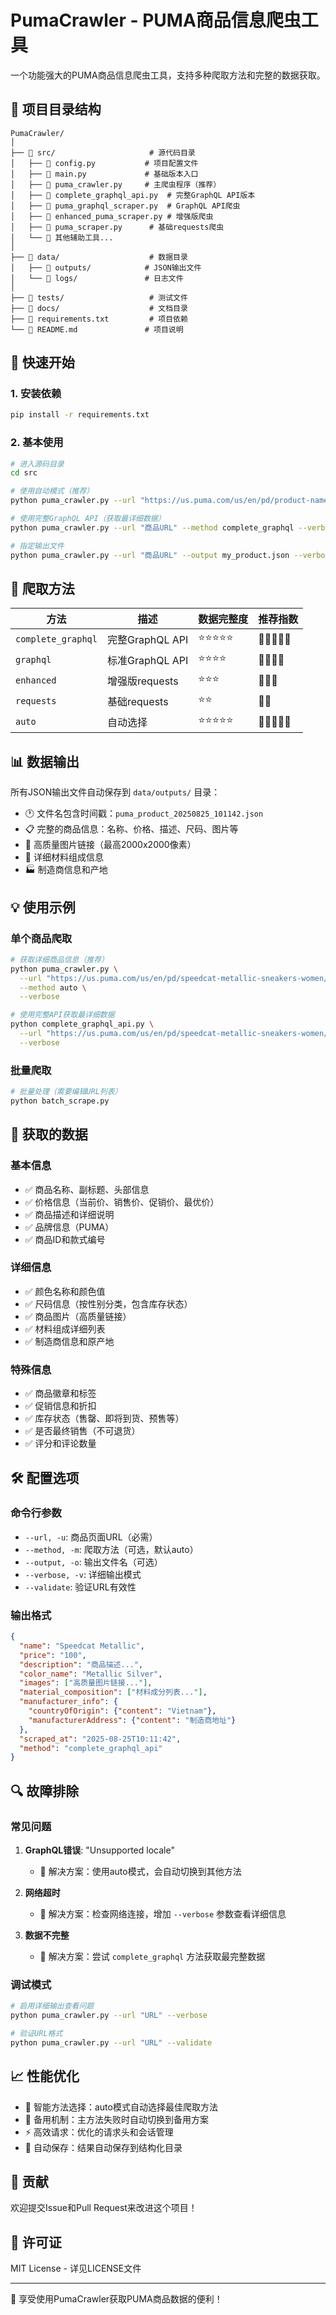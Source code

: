 # PumaCrawler - PUMA商品信息爬虫工具

一个功能强大的PUMA商品信息爬虫工具，支持多种爬取方法和完整的数据获取。

## 📁 项目目录结构

```
PumaCrawler/
│
├── 📂 src/                     # 源代码目录
│   ├── 🐍 config.py           # 项目配置文件
│   ├── 🐍 main.py             # 基础版本入口
│   ├── 🐍 puma_crawler.py     # 主爬虫程序（推荐）
│   ├── 🐍 complete_graphql_api.py  # 完整GraphQL API版本
│   ├── 🐍 puma_graphql_scraper.py  # GraphQL API爬虫
│   ├── 🐍 enhanced_puma_scraper.py # 增强版爬虫
│   ├── 🐍 puma_scraper.py      # 基础requests爬虫
│   └── 🐍 其他辅助工具...
│
├── 📂 data/                    # 数据目录
│   ├── 📂 outputs/            # JSON输出文件
│   └── 📂 logs/               # 日志文件
│
├── 📂 tests/                   # 测试文件
├── 📂 docs/                    # 文档目录
├── 📄 requirements.txt         # 项目依赖
└── 📄 README.md               # 项目说明
```

## 🚀 快速开始

### 1. 安装依赖

```bash
pip install -r requirements.txt
```

### 2. 基本使用

```bash
# 进入源码目录
cd src

# 使用自动模式（推荐）
python puma_crawler.py --url "https://us.puma.com/us/en/pd/product-name/123456" --verbose

# 使用完整GraphQL API（获取最详细数据）
python puma_crawler.py --url "商品URL" --method complete_graphql --verbose

# 指定输出文件
python puma_crawler.py --url "商品URL" --output my_product.json --verbose
```

## 🔧 爬取方法

| 方法 | 描述 | 数据完整度 | 推荐指数 |
|------|------|-----------|----------|
| `complete_graphql` | 完整GraphQL API | ⭐⭐⭐⭐⭐ | 🌟🌟🌟🌟🌟 |
| `graphql` | 标准GraphQL API | ⭐⭐⭐⭐ | 🌟🌟🌟🌟 |
| `enhanced` | 增强版requests | ⭐⭐⭐ | 🌟🌟🌟 |
| `requests` | 基础requests | ⭐⭐ | 🌟🌟 |
| `auto` | 自动选择 | ⭐⭐⭐⭐⭐ | 🌟🌟🌟🌟🌟 |

## 📊 数据输出

所有JSON输出文件自动保存到 `data/outputs/` 目录：

- 🕐 文件名包含时间戳：`puma_product_20250825_101142.json`
- 📋 完整的商品信息：名称、价格、描述、尺码、图片等
- 🎨 高质量图片链接（最高2000x2000像素）
- 🧵 详细材料组成信息
- 🏭 制造商信息和产地

## 💡 使用示例

### 单个商品爬取

```bash
# 获取详细商品信息（推荐）
python puma_crawler.py \
  --url "https://us.puma.com/us/en/pd/speedcat-metallic-sneakers-women/405357?swatch=01" \
  --method auto \
  --verbose

# 使用完整API获取最详细数据
python complete_graphql_api.py \
  --url "https://us.puma.com/us/en/pd/speedcat-metallic-sneakers-women/405357?swatch=01" \
  --verbose
```

### 批量爬取

```bash
# 批量处理（需要编辑URL列表）
python batch_scrape.py
```

## 🎯 获取的数据

### 基本信息
- ✅ 商品名称、副标题、头部信息
- ✅ 价格信息（当前价、销售价、促销价、最优价）
- ✅ 商品描述和详细说明
- ✅ 品牌信息（PUMA）
- ✅ 商品ID和款式编号

### 详细信息
- ✅ 颜色名称和颜色值
- ✅ 尺码信息（按性别分类，包含库存状态）
- ✅ 商品图片（高质量链接）
- ✅ 材料组成详细列表
- ✅ 制造商信息和原产地

### 特殊信息
- ✅ 商品徽章和标签
- ✅ 促销信息和折扣
- ✅ 库存状态（售罄、即将到货、预售等）
- ✅ 是否最终销售（不可退货）
- ✅ 评分和评论数量

## 🛠️ 配置选项

### 命令行参数

- `--url, -u`: 商品页面URL（必需）
- `--method, -m`: 爬取方法（可选，默认auto）
- `--output, -o`: 输出文件名（可选）
- `--verbose, -v`: 详细输出模式
- `--validate`: 验证URL有效性

### 输出格式

```json
{
  "name": "Speedcat Metallic",
  "price": "100",
  "description": "商品描述...",
  "color_name": "Metallic Silver",
  "images": ["高质量图片链接..."],
  "material_composition": ["材料成分列表..."],
  "manufacturer_info": {
    "countryOfOrigin": {"content": "Vietnam"},
    "manufacturerAddress": {"content": "制造商地址"}
  },
  "scraped_at": "2025-08-25T10:11:42",
  "method": "complete_graphql_api"
}
```

## 🔍 故障排除

### 常见问题

1. **GraphQL错误**: "Unsupported locale"
   - 🔧 解决方案：使用auto模式，会自动切换到其他方法

2. **网络超时**
   - 🔧 解决方案：检查网络连接，增加 `--verbose` 参数查看详细信息

3. **数据不完整**
   - 🔧 解决方案：尝试 `complete_graphql` 方法获取最完整数据

### 调试模式

```bash
# 启用详细输出查看问题
python puma_crawler.py --url "URL" --verbose

# 验证URL格式
python puma_crawler.py --url "URL" --validate
```

## 📈 性能优化

- 🚀 智能方法选择：auto模式自动选择最佳爬取方法
- 🔄 备用机制：主方法失败时自动切换到备用方案
- ⚡ 高效请求：优化的请求头和会话管理
- 💾 自动保存：结果自动保存到结构化目录

## 🤝 贡献

欢迎提交Issue和Pull Request来改进这个项目！

## 📄 许可证

MIT License - 详见LICENSE文件

---

🎉 享受使用PumaCrawler获取PUMA商品数据的便利！